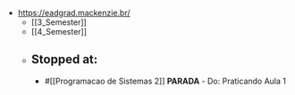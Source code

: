 - https://eadgrad.mackenzie.br/
	- [[3_Semester]]
	- [[4_Semester]]
	- ## Stopped at:
		- #[[Programacao de Sistemas 2]] 
		  **PARADA** - Do: Praticando Aula 1